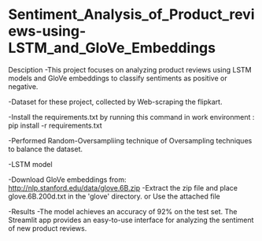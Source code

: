 # Sentiment_Analysis_of_Product_reviews-using-LSTM_and_GloVe_Embeddings

 Desciption
-This project focuses on analyzing product reviews using LSTM models and GloVe embeddings to classify sentiments as positive or negative.

-Dataset for these project, collected by Web-scraping the flipkart.

-Install the requirements.txt by running this command in work environment : pip install -r requirements.txt


-Performed Random-Oversampliing technique of Oversampling techniques to balance the dataset.

-LSTM model

-Download GloVe embeddings from: http://nlp.stanford.edu/data/glove.6B.zip
-Extract the zip file and place glove.6B.200d.txt in the 'glove' directory.
                            or
                  Use the attached file
                  
-Results
  -The model achieves an accuracy of 92% on the test set. The Streamlit app provides an easy-to-use interface for analyzing the sentiment of new product reviews.

